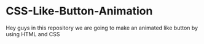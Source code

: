 # CSS-Like-Button-Animation
Hey guys in this repository we are going to make an animated like button by using HTML and CSS
